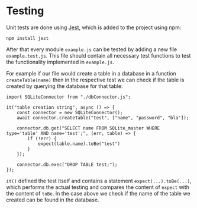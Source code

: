 # Testing
Unit tests are done using [Jest](https://jestjs.io/), which is added to the project using npm:

```
npm install jest
```

After that every module `example.js` can be tested by adding a new file `example.test.js`. 
This file should contain all necessary test functions to test the functionality implemented in `example.js`. 

For example if our file would create a table in a database in a function `createTable(name)` then in the respective test we can check if the table is created by querying the database for that table:

```
import SQLiteConnector from "./dbConnector.js";

it("table creation string", async () => {
    const connector = new SQLiteConnector();
    await connector.createTable("test", ["name", "password", "bla"]);

    connector.db.get("SELECT name FROM SQLite_master WHERE type='table' AND name='test';", (err, table) => {
        if (!err) {
            expect(table.name).toBe("test")
        }
    });

    connector.db.exec("DROP TABLE test;");
});
``` 

`it()` defined the test itself and contains a statement `expect(...).toBe(...)`, which performs the actual testing and compares the content of `expect` with the content of `toBe`. In the case above we check if the name of the table we created can be found in the database.